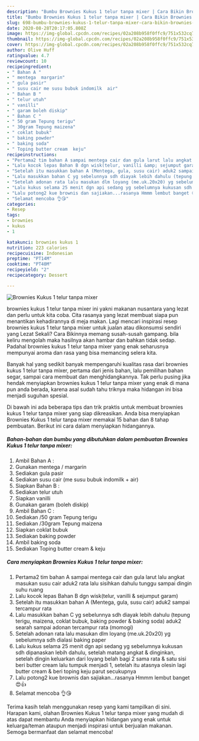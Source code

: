 ```yaml
---
description: "Bumbu Brownies Kukus 1 telur tanpa mixer | Cara Bikin Brownies Kukus 1 telur tanpa mixer Yang Enak dan Simpel"
title: "Bumbu Brownies Kukus 1 telur tanpa mixer | Cara Bikin Brownies Kukus 1 telur tanpa mixer Yang Enak dan Simpel"
slug: 698-bumbu-brownies-kukus-1-telur-tanpa-mixer-cara-bikin-brownies-kukus-1-telur-tanpa-mixer-yang-enak-dan-simpel
date: 2020-08-28T20:17:05.808Z
image: https://img-global.cpcdn.com/recipes/02a208b958f0ffc9/751x532cq70/brownies-kukus-1-telur-tanpa-mixer-foto-resep-utama.jpg
thumbnail: https://img-global.cpcdn.com/recipes/02a208b958f0ffc9/751x532cq70/brownies-kukus-1-telur-tanpa-mixer-foto-resep-utama.jpg
cover: https://img-global.cpcdn.com/recipes/02a208b958f0ffc9/751x532cq70/brownies-kukus-1-telur-tanpa-mixer-foto-resep-utama.jpg
author: Olive Huff
ratingvalue: 4.7
reviewcount: 10
recipeingredient:
- " Bahan A "
- " mentega  margarin"
- " gula pasir"
- " susu cair me susu bubuk indomilk  air"
- " Bahan B "
- " telur utuh"
- " vanilli"
- " garam boleh diskip"
- " Bahan C "
- " 50 gram Tepung terigu"
- " 30gram Tepung maizena"
- " coklat bubuk"
- " baking powder"
- " baking soda"
- " Toping butter cream  keju"
recipeinstructions:
- "Pertama2 tim bahan A sampai mentega cair dan gula larut lalu angkat masukan susu cair aduk2 rata lalu sisihkan dahulu tunggu sampai dingin suhu ruang"
- "Lalu kocok lepas Bahan B dgn wisk(telur, vanilli &amp; sejumput garam)"
- "Setelah itu masukkan bahan A (Mentega, gula, susu cair) aduk2 sampai tercampur rata"
- "Lalu masukkan bahan C yg sebelunnya sdh diayak lebih dahulu (tepung terigu, maizena, coklat bubuk, baking powder &amp; baking soda) aduk2 searah sampai adonan tercampur rata (momogi)"
- "Setelah adonan rata lalu masukan dlm loyang (me.uk.20x20) yg sebelumnya sdh dialasi baking paper"
- "Lalu kukus selama 25 menit dgn api sedang yg sebelumnya kukusan sdh dipanaskan lebih dahulu, setelah matang angkat &amp; dinginkan, setelah dingin keluarkan dari loyang belah bagi 2 sama rata &amp; satu sisi beri butter cream lalu tumpuk menjadi 1, setelah itu atasnya olesin lagi butter cream &amp; beri toping keju parut secukupnya"
- "Lalu potong2 kue brownis dan sajiakan...rasanya Hmmm lembut banget 😍👍"
- "Selamat mencoba 👌😘"
categories:
- Resep
tags:
- brownies
- kukus
- 1

katakunci: brownies kukus 1 
nutrition: 223 calories
recipecuisine: Indonesian
preptime: "PT14M"
cooktime: "PT40M"
recipeyield: "2"
recipecategory: Dessert

---
```



![Brownies Kukus 1 telur tanpa mixer](https://img-global.cpcdn.com/recipes/02a208b958f0ffc9/751x532cq70/brownies-kukus-1-telur-tanpa-mixer-foto-resep-utama.jpg)


brownies kukus 1 telur tanpa mixer ini yakni makanan nusantara yang lezat dan perlu untuk kita coba. Cita rasanya yang lezat membuat siapa pun menantikan kehadirannya di meja makan.
Lagi mencari inspirasi resep brownies kukus 1 telur tanpa mixer untuk jualan atau dikonsumsi sendiri yang Lezat Sekali? Cara Bikinnya memang susah-susah gampang. bila keliru mengolah maka hasilnya akan hambar dan bahkan tidak sedap. Padahal brownies kukus 1 telur tanpa mixer yang enak seharusnya mempunyai aroma dan rasa yang bisa memancing selera kita.

Banyak hal yang sedikit banyak mempengaruhi kualitas rasa dari brownies kukus 1 telur tanpa mixer, pertama dari jenis bahan, lalu pemilihan bahan segar, sampai cara membuat dan menghidangkannya. Tak perlu pusing jika hendak menyiapkan brownies kukus 1 telur tanpa mixer yang enak di mana pun anda berada, karena asal sudah tahu triknya maka hidangan ini bisa menjadi suguhan spesial.




Di bawah ini ada beberapa tips dan trik praktis untuk membuat brownies kukus 1 telur tanpa mixer yang siap dikreasikan. Anda bisa menyiapkan Brownies Kukus 1 telur tanpa mixer memakai 15 bahan dan 8 tahap pembuatan. Berikut ini cara dalam menyiapkan hidangannya.

<!--inarticleads1-->

##### Bahan-bahan dan bumbu yang dibutuhkan dalam pembuatan Brownies Kukus 1 telur tanpa mixer:

1. Ambil  Bahan A :
1. Gunakan  mentega / margarin
1. Sediakan  gula pasir
1. Sediakan  susu cair (me susu bubuk indomilk + air)
1. Siapkan  Bahan B :
1. Sediakan  telur utuh
1. Siapkan  vanilli
1. Gunakan  garam (boleh diskip)
1. Ambil  Bahan C :
1. Sediakan  /50 gram Tepung terigu
1. Sediakan  /30gram Tepung maizena
1. Siapkan  coklat bubuk
1. Sediakan  baking powder
1. Ambil  baking soda
1. Sediakan  Toping butter cream &amp; keju




<!--inarticleads2-->

##### Cara menyiapkan Brownies Kukus 1 telur tanpa mixer:

1. Pertama2 tim bahan A sampai mentega cair dan gula larut lalu angkat masukan susu cair aduk2 rata lalu sisihkan dahulu tunggu sampai dingin suhu ruang
1. Lalu kocok lepas Bahan B dgn wisk(telur, vanilli &amp; sejumput garam)
1. Setelah itu masukkan bahan A (Mentega, gula, susu cair) aduk2 sampai tercampur rata
1. Lalu masukkan bahan C yg sebelunnya sdh diayak lebih dahulu (tepung terigu, maizena, coklat bubuk, baking powder &amp; baking soda) aduk2 searah sampai adonan tercampur rata (momogi)
1. Setelah adonan rata lalu masukan dlm loyang (me.uk.20x20) yg sebelumnya sdh dialasi baking paper
1. Lalu kukus selama 25 menit dgn api sedang yg sebelumnya kukusan sdh dipanaskan lebih dahulu, setelah matang angkat &amp; dinginkan, setelah dingin keluarkan dari loyang belah bagi 2 sama rata &amp; satu sisi beri butter cream lalu tumpuk menjadi 1, setelah itu atasnya olesin lagi butter cream &amp; beri toping keju parut secukupnya
1. Lalu potong2 kue brownis dan sajiakan...rasanya Hmmm lembut banget 😍👍
1. Selamat mencoba 👌😘




Terima kasih telah menggunakan resep yang kami tampilkan di sini. Harapan kami, olahan Brownies Kukus 1 telur tanpa mixer yang mudah di atas dapat membantu Anda menyiapkan hidangan yang enak untuk keluarga/teman ataupun menjadi inspirasi untuk berjualan makanan. Semoga bermanfaat dan selamat mencoba!
